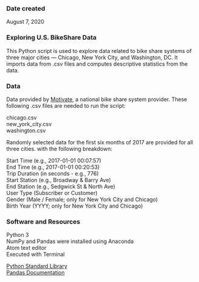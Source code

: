 ### Date created
August 7, 2020

### Exploring U.S. BikeShare Data
This Python script is used to explore data related to bike share systems of three major cities — Chicago, New York City, and Washington, DC. It imports data from .csv files and computes descriptive statistics from the data. 

### Data
Data provided by [Motivate](https://www.motivateco.com/), a national bike share system provider. These following .csv files are needed to run the script:

chicago.csv <br />
new_york_city.csv <br />
washington.csv <br />

Randomly selected data for the first six months of 2017 are provided for all three cities. with the following breakdown:

Start Time (e.g., 2017-01-01 00:07:57) <br />
End Time (e.g., 2017-01-01 00:20:53) <br />
Trip Duration (in seconds - e.g., 776) <br />
Start Station (e.g., Broadway & Barry Ave) <br />
End Station (e.g., Sedgwick St & North Ave) <br />
User Type (Subscriber or Customer) <br />
Gender (Male / Female; only for New York City and Chicago) <br />
Birth Year (YYYY; only for New York City and Chicago) <br />

### Software and Resources
Python 3 <br />
NumPy and Pandas were installed using Anaconda <br />
Atom text editor <br />
Executed with Terminal 

[Python Standard Library](https://docs.python.org/3/library/) <br />
[Pandas Documentation](https://pandas.pydata.org/pandas-docs/stable/)


